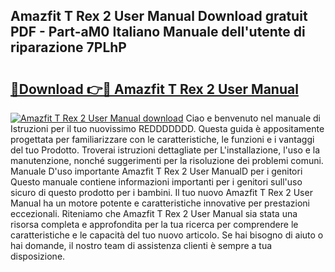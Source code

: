 ## Amazfit T Rex 2 User Manual Download gratuit PDF - Part-aM0 Italiano Manuale dell'utente di riparazione 7PLhP

# <h2><a href="http://dffacl.blite.top/?on=Amazfit+T+Rex+2+User+Manual">🔗Download 👉🔴 Amazfit T Rex 2 User Manual</a></h2>

[![Amazfit T Rex 2 User Manual download](https://i.imgur.com/lujVjoI.png)](http://dffacl.blite.top/?on=Amazfit+T+Rex+2+User+Manual)
Ciao e benvenuto nel manuale di Istruzioni per il tuo nuovissimo REDDDDDDD. Questa guida è appositamente progettata per familiarizzare con le caratteristiche, le funzioni e i vantaggi del tuo Prodotto. Troverai istruzioni dettagliate per L'installazione, l'uso e la manutenzione, nonché suggerimenti per la risoluzione dei problemi comuni. Manuale D'uso importante Amazfit T Rex 2 User ManualD per i genitori Questo manuale contiene informazioni importanti per i genitori sull'uso sicuro di questo prodotto per i bambini. Il tuo nuovo Amazfit T Rex 2 User Manual ha un motore potente e caratteristiche innovative per prestazioni eccezionali. Riteniamo che Amazfit T Rex 2 User Manual sia stata una risorsa completa e approfondita per la tua ricerca per comprendere le caratteristiche e le capacità del tuo nuovo articolo. Se hai bisogno di aiuto o hai domande, il nostro team di assistenza clienti è sempre a tua disposizione.
